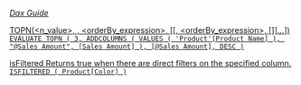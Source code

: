 *[Dax Guide](https://dax.guide/)*


[TOPN(<n_value>, <table>, <orderBy_expression>, [<order>[, <orderBy_expression>, [<order>]]…]) ](https://docs.microsoft.com/en-us/dax/topn-function-dax)
`EVALUATE
    TOPN (
        3,
        ADDCOLUMNS (
            VALUES ( 'Product'[Product Name] ),
            "@Sales Amount", [Sales Amount]
        ),
        [@Sales Amount],
        DESC
    )`

[isFiltered](https://dax.guide/isfiltered/)
Returns true when there are direct filters on the specified column.
`ISFILTERED ( Product[Color] )`